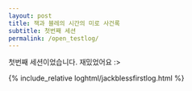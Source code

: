 ```yaml
---
layout: post
title: 잭과 블레의 시간의 미로 사건록
subtitle: 첫번째 세션
permalink: /open_testlog/
---
```


첫번째 세션이었습니다. 재밌었어요 :>

{% include_relative loghtml/jackblessfirstlog.html %} 
